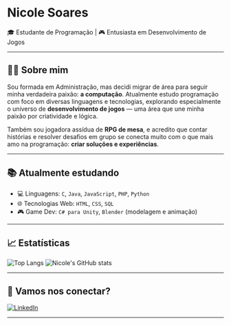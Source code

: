 # Nicole Soares

🎓 Estudante de Programação | 🎮 Entusiasta em Desenvolvimento de Jogos

---

## 👩‍💻 Sobre mim

Sou formada em Administração, mas decidi migrar de área para seguir minha verdadeira paixão: **a computação**. Atualmente estudo programação com foco em diversas linguagens e tecnologias, explorando especialmente o universo de **desenvolvimento de jogos** — uma área que une minha paixão por criatividade e lógica.

Também sou jogadora assídua de **RPG de mesa**, e acredito que contar histórias e resolver desafios em grupo se conecta muito com o que mais amo na programação: **criar soluções e experiências**.

---

## 📚 Atualmente estudando

- 💻 Linguagens: `C`, `Java`, `JavaScript`, `PHP`, `Python`
- 🌐 Tecnologias Web: `HTML`, `CSS`, `SQL`
- 🎮 Game Dev: `C# para Unity`, `Blender` (modelagem e animação)

---

## 📈 Estatísticas

![Top Langs](https://github-readme-stats.vercel.app/api/top-langs/?username=Nicduso&layout=compact&theme=default)
![Nicole's GitHub stats](https://github-readme-stats.vercel.app/api?username=Nicduso&show_icons=true&theme=default)

---

## 🔗 Vamos nos conectar?

[![LinkedIn](https://img.shields.io/badge/LinkedIn-Nicole%20Soares-0A66C2?style=flat&logo=linkedin&logoColor=white)](https://www.linkedin.com/in/nicoleduartesoares/)

---

<!-- Você pode adicionar futuras seções aqui, como: Projetos em destaque, Certificações, etc. -->
